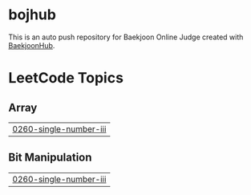 # bojhub
This is an auto push repository for Baekjoon Online Judge created with [BaekjoonHub](https://github.com/BaekjoonHub/BaekjoonHub).

<!---LeetCode Topics Start-->
# LeetCode Topics
## Array
|  |
| ------- |
| [0260-single-number-iii](https://github.com/abp1234/bojhub/tree/master/0260-single-number-iii) |
## Bit Manipulation
|  |
| ------- |
| [0260-single-number-iii](https://github.com/abp1234/bojhub/tree/master/0260-single-number-iii) |
<!---LeetCode Topics End-->